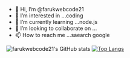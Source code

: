 - 👋 Hi, I’m @farukwebcode21
- 👀 I’m interested in ...coding
- 🌱 I’m currently learning ...node.js
- 💞️ I’m looking to collaborate on ...
- 📫 How to reach me ...saearch google

<!---
farukwebcode21/farukwebcode21 is a ✨ special ✨ repository because its `README.md` (this file) appears on your GitHub profile.
You can click the Preview link to take a look at your changes.
--->
![farukwebcode21's GitHub stats](https://github-readme-stats.vercel.app/api?username=farukwebcode21&show_icons=true&theme=radical)
[![Top Langs](https://github-readme-stats.vercel.app/api/top-langs/?username=farukwebcode21
)](https://github.com/farukwebcode21/github-readme-stats)





